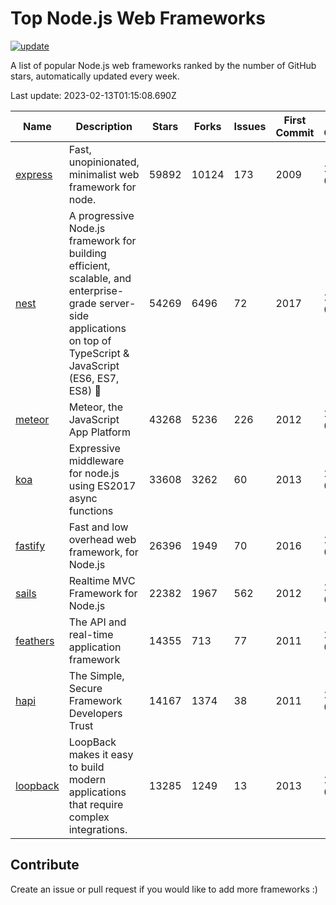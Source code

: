 # Top Node.js Web Frameworks

[![update](https://github.com/sunnysid3up/nodejs-web-frameworks/actions/workflows/update.yml/badge.svg)](https://github.com/sunnysid3up/nodejs-web-frameworks/actions/workflows/update.yml)

A list of popular Node.js web frameworks ranked by the number of GitHub stars, automatically updated every week.

Last update: 2023-02-13T01:15:08.690Z

| Name          | Description          | Stars                     | Forks          | Issues               | First Commit        | Last Commit         | Language          |
|---------------|----------------------|---------------------------|----------------|----------------------|---------------------|---------------------|-------------------|
| [express](https://github.com/expressjs/express) | Fast, unopinionated, minimalist web framework for node. | 59892 | 10124 | 173 | 2009 | 2023-02-12 | JS |
| [nest](https://github.com/nestjs/nest) | A progressive Node.js framework for building efficient, scalable, and enterprise-grade server-side applications on top of TypeScript & JavaScript (ES6, ES7, ES8) 🚀 | 54269 | 6496 | 72 | 2017 | 2023-02-12 | TS |
| [meteor](https://github.com/meteor/meteor) | Meteor, the JavaScript App Platform | 43268 | 5236 | 226 | 2012 | 2023-02-11 | JS |
| [koa](https://github.com/koajs/koa) | Expressive middleware for node.js using ES2017 async functions | 33608 | 3262 | 60 | 2013 | 2023-02-12 | JS |
| [fastify](https://github.com/fastify/fastify) | Fast and low overhead web framework, for Node.js | 26396 | 1949 | 70 | 2016 | 2023-02-12 | JS |
| [sails](https://github.com/balderdashy/sails) | Realtime MVC Framework for Node.js | 22382 | 1967 | 562 | 2012 | 2023-02-12 | JS |
| [feathers](https://github.com/feathersjs/feathers) | The API and real-time application framework | 14355 | 713 | 77 | 2011 | 2023-02-12 | TS |
| [hapi](https://github.com/hapijs/hapi) | The Simple, Secure Framework Developers Trust | 14167 | 1374 | 38 | 2011 | 2023-02-12 | JS |
| [loopback](https://github.com/strongloop/loopback) | LoopBack makes it easy to build modern applications that require complex integrations. | 13285 | 1249 | 13 | 2013 | 2023-02-07 | JS |

## Contribute 

Create an issue or pull request if you would like to add more frameworks :)